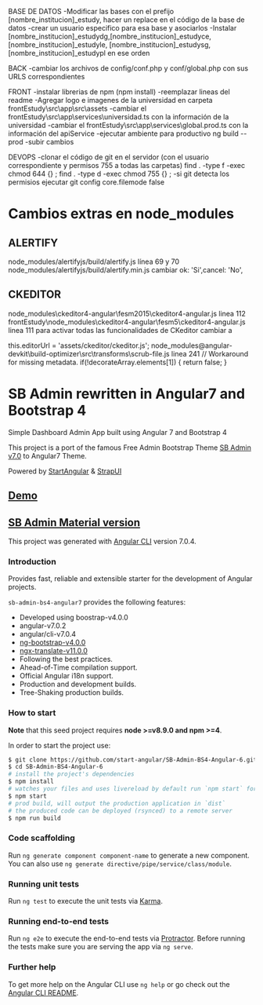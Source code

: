 BASE DE DATOS
-Modificar las bases con el prefijo [nombre_institucion]_estudy, hacer un replace en el código de la base de datos
-crear un usuario especifico para esa base y asociarlos
-Instalar [nombre_institucion]_estudydg,[nombre_institucion]_estudyce,[nombre_institucion]_estudyle, [nombre_institucion]_estudysg, [nombre_institucion]_estudypl en ese orden

BACK
-cambiar los archivos de config/conf.php y conf/global.php con sus URLS correspondientes

FRONT
-instalar librerias de npm (npm install)
-reemplazar lineas del readme
-Agregar logo e imagenes de la universidad en carpeta frontEstudy\src\app\src\assets
-cambiar el frontEstudy\src\app\services\universidad.ts con la información de la universidad
-cambiar el frontEstudy\src\app\services\global.prod.ts  con la información del apiService
-ejecutar  ambiente para productivo ng build --prod
-subir cambios

DEVOPS
-clonar el código de git en el servidor (con el usuario correspondiente y permisos 755 a todas las carpetas)
find . -type f -exec chmod 644 {} \;
find . -type d -exec chmod 755 {} \;
-si git detecta los permisios ejecutar git config core.filemode false

# Cambios extras en node_modules #
## ALERTIFY
node_modules/alertifyjs/build/alertify.js línea 69 y 70
node_modules/alertifyjs/build/alertify.min.js 
cambiar ok: 'Si',cancel: 'No', 
## CKEDITOR
node_modules\ckeditor4-angular\fesm2015\ckeditor4-angular.js linea 112
frontEstudy\node_modules\ckeditor4-angular\fesm5\ckeditor4-angular.js linea 111
para activar todas las funcionalidades de CKeditor cambiar a
<!-- this.editorUrl = 'https://cdn.ckeditor.com/4.14.1.0/full-all/ckeditor.js'; -->
this.editorUrl = 'assets/ckeditor/ckeditor.js';
node_modules\@angular-devkit\build-optimizer\src\transforms\scrub-file.js linea  241
// Workaround for missing metadata.
    if(!decorateArray.elements[1]) {
        return false;
    }

# SB Admin rewritten in Angular7 and Bootstrap 4

Simple Dashboard Admin App built using Angular 7 and Bootstrap 4

This project is a port of the famous Free Admin Bootstrap Theme [SB Admin v7.0](http://startbootstrap.com/template-overviews/sb-admin-2/) to Angular7 Theme.

Powered by [StartAngular](http://startangular.com/) & [StrapUI](http://strapui.com/)

## [Demo](http://rawgit.com/start-angular/SB-Admin-BS4-Angular-7/master/dist/)

## [SB Admin Material version](https://github.com/start-javascript/sb-admin-material)

This project was generated with [Angular CLI](https://github.com/angular/angular-cli) version 7.0.4.

### Introduction

Provides fast, reliable and extensible starter for the development of Angular projects.

`sb-admin-bs4-angular7` provides the following features:

*   Developed using boostrap-v4.0.0
*   angular-v7.0.2
*   angular/cli-v7.0.4
*   [ng-bootstrap-v4.0.0](https://github.com/ng-bootstrap/)
*   [ngx-translate-v11.0.0](https://github.com/ngx-translate)
*   Following the best practices.
*   Ahead-of-Time compilation support.
*   Official Angular i18n support.
*   Production and development builds.
*   Tree-Shaking production builds.

### How to start

**Note** that this seed project requires **node >=v8.9.0 and npm >=4**.

In order to start the project use:

```bash
$ git clone https://github.com/start-angular/SB-Admin-BS4-Angular-6.git
$ cd SB-Admin-BS4-Angular-6
# install the project's dependencies
$ npm install
# watches your files and uses livereload by default run `npm start` for a dev server. Navigate to `http://localhost:4200/`. The app will automatically reload if you change any of the source files.
$ npm start
# prod build, will output the production application in `dist`
# the produced code can be deployed (rsynced) to a remote server
$ npm run build
```

### Code scaffolding

Run `ng generate component component-name` to generate a new component. You can also use `ng generate directive/pipe/service/class/module`.

### Running unit tests

Run `ng test` to execute the unit tests via [Karma](https://karma-runner.github.io).

### Running end-to-end tests

Run `ng e2e` to execute the end-to-end tests via [Protractor](http://www.protractortest.org/).
Before running the tests make sure you are serving the app via `ng serve`.

### Further help

To get more help on the Angular CLI use `ng help` or go check out the [Angular CLI README](https://github.com/angular/angular-cli/blob/master/README.md).
